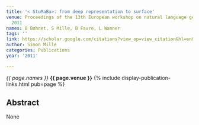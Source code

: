 ```yaml
---
title: '< StuMaBa>: from deep representation to surface'
venue: Proceedings of the 13th European workshop on natural language generation …,
  2011
names: B Bohnet, S Mille, B Favre, L Wanner
tags: ''
link: https://scholar.google.com/citations?view_op=view_citation&hl=en&user=hg8-G68AAAAJ&pagesize=100&sortby=pubdate&citation_for_view=hg8-G68AAAAJ:u-x6o8ySG0sC
author: Simon Mille
categories: Publications
year: '2011'

---
```


*{{ page.names }}*
**{{ page.venue }}**
{% include display-publication-links.html pub=page %}
## Abstract

None